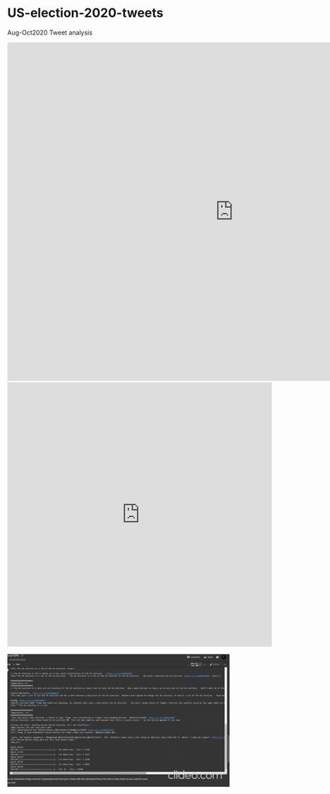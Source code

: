 # US-election-2020-tweets
Aug-Oct2020 Tweet analysis
<iframe src="https://public.tableau.com/views/USElection2020Aug-OctWordCloudsall/Dashboard1?:showVizHome=no&:embed=true" width="1024" height="768" frameborder="0"></iframe>
<iframe src="https://public.tableau.com/views/USElection2020Aug-OctWordClouds/Dashboard2?:showVizHome=no&:embed=true" width="600" height="600" frameborder="0"></iframe>

![textgenrnn](https://github.com/JonNData/JonNData.github.io/blob/master/img/textgengif.gif?raw=true)  
